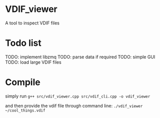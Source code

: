 # VDIF_viewer
A tool to inspect VDIF files

# Todo list
TODO: implement libzmq
TODO: parse data if required
TODO: simple GUI
TODO: load large VDIF files

# Compile

simply run 
`g++ src/vdif_viewer.cpp src/vdif_cli.cpp -o vdif_viewer`

and then provide the vdif file through command line:
`./vdif_viewer ~/cool_things.vdif`